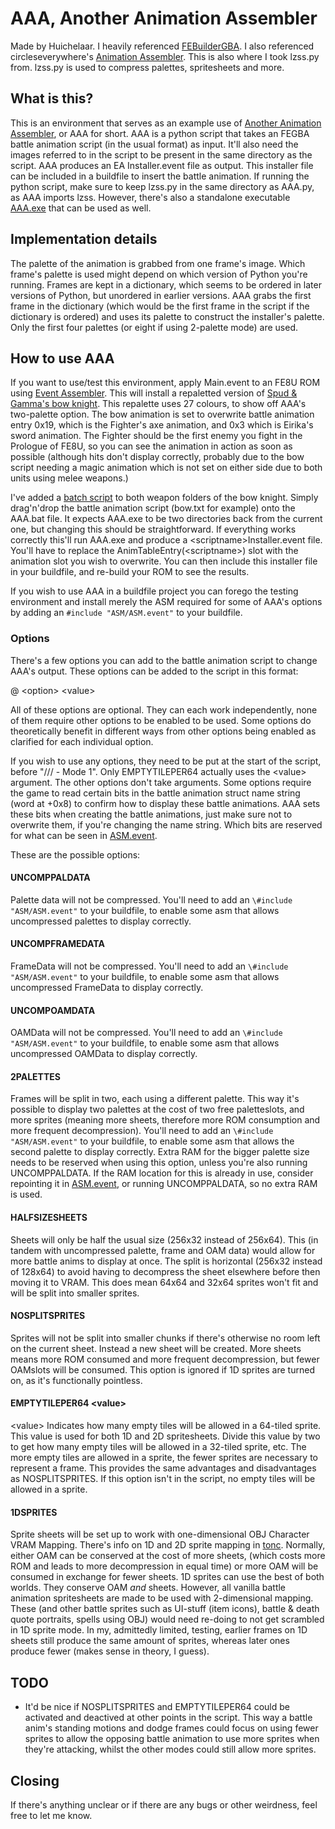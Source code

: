 # AAA, Another Animation Assembler
Made by Huichelaar. I heavily referenced [FEBuilderGBA](https://github.com/FEBuilderGBA/FEBuilderGBA/blob/master/FEBuilderGBA/ImageUtilOAM.cs). I also referenced circleseverywhere's [Animation Assembler](https://www.dropbox.com/sh/xe3bk2tn87zboif/AACTeniihbt-NQWrTpn6F5OSa?dl=0). This is also where I took lzss.py from. lzss.py is used to compress palettes, spritesheets and more.

## What is this?
This is an environment that serves as an example use of [Another Animation Assembler](Anims/AAA.py), or AAA for short. AAA is a python script that takes an FEGBA battle animation script (in the usual format) as input. It'll also need the images referred to in the script to be present in the same directory as the script. AAA produces an EA Installer.event file as output. This installer file can be included in a buildfile to insert the battle animation. If running the python script, make sure to keep lzss.py in the same directory as AAA.py, as AAA imports lzss. However, there's also a standalone executable [AAA.exe](Anims/AAA.exe) that can be used as well.

## Implementation details
The palette of the animation is grabbed from one frame's image. Which frame's palette is used might depend on which version of Python you're running. Frames are kept in a dictionary, which seems to be ordered in later versions of Python, but unordered in earlier versions. AAA grabs the first frame in the dictionary (which would be the first frame in the script if the dictionary is ordered) and uses its palette to construct the installer's palette. Only the first four palettes (or eight if using 2-palette mode) are used. 

## How to use AAA
If you want to use/test this environment, apply Main.event to an FE8U ROM using [Event Assembler](https://www.dropbox.com/s/4mql123thxb78kw/Event%20Assembler%20V11.1.3.zip?dl=0). This will install a repaletted version of [Spud & Gamma's bow knight](https://feuniverse.us/t/fire-emblem-resource-repository-battle-animations-portraits-music-etc/3326/1084). This repalette uses 27 colours, to show off AAA's two-palette option. The bow animation is set to overwrite battle animation entry 0x19, which is the Fighter's axe animation, and 0x3 which is Eirika's sword animation. The Fighter should be the first enemy you fight in the Prologue of FE8U, so you can see the animation in action as soon as possible (although hits don't display correctly, probably due to the bow script needing a magic animation which is not set on either side due to both units using melee weapons.)

I've added a [batch script](Anims/BowKn/5.%20Bow/AAA.bat) to both weapon folders of the bow knight. Simply drag'n'drop the battle animation script (bow.txt for example) onto the AAA.bat file. It expects AAA.exe to be two directories back from the current one, but changing this should be straightforward. If everything works correctly this'll run AAA.exe and produce a \<scriptname\>Installer.event file. You'll have to replace the AnimTableEntry(\<scriptname\>) slot with the animation slot you wish to overwrite. You can then include this installer file in your buildfile, and re-build your ROM to see the results.

If you wish to use AAA in a buildfile project you can forego the testing environment and install merely the ASM required for some of AAA's options by adding an `#include "ASM/ASM.event"` to your buildfile.

### Options
There's a few options you can add to the battle animation script to change AAA's output. These options can be added to the script in this format:

\@ \<option\> \<value\>

All of these options are optional. They can each work independently, none of them require other options to be enabled to be used. Some options do theoretically benefit in different ways from other options being enabled as clarified for each individual option.

If you wish to use any options, they need to be put at the start of the script, before "\/\/\/ \- Mode 1". Only EMPTYTILEPER64 actually uses the \<value\> argument. The other options don't take arguments. Some options require the game to read certain bits in the battle animation struct name string (word at +0x8) to confirm how to display these battle animations. AAA sets these bits when creating the battle animations, just make sure not to overwrite them, if you're changing the name string. Which bits are reserved for what can be seen in [ASM.event](ASM/ASM.event).

These are the possible options:

#### UNCOMPPALDATA
Palette data will not be compressed. You'll need to add an `\#include "ASM/ASM.event"` to your buildfile, to enable some asm that allows uncompressed palettes to display correctly.

#### UNCOMPFRAMEDATA
FrameData will not be compressed. You'll need to add an `\#include "ASM/ASM.event"` to your buildfile, to enable some asm that allows uncompressed FrameData to display correctly.

#### UNCOMPOAMDATA
OAMData will not be compressed. You'll need to add an `\#include "ASM/ASM.event"` to your buildfile, to enable some asm that allows uncompressed OAMData to display correctly.

#### 2PALETTES
Frames will be split in two, each using a different palette. This way it's possible to display two palettes at the cost of two free paletteslots, and more sprites (meaning more sheets, therefore more ROM consumption and more frequent decompression). You'll need to add an `\#include "ASM/ASM.event"` to your buildfile, to enable some asm that allows the second palette to display correctly. Extra RAM for the bigger palette size needs to be reserved when using this option, unless you're also running UNCOMPPALDATA. If the RAM location for this is already in use, consider repointing it in [ASM.event](ASM/ASM.event), or running UNCOMPPALDATA, so no extra RAM is used.

#### HALFSIZESHEETS
Sheets will only be half the usual size (256x32 instead of 256x64). This (in tandem with uncompressed palette, frame and OAM data) would allow for more battle anims to display at once. The split is horizontal (256x32 instead of 128x64) to avoid having to decompress the sheet elsewhere before then moving it to VRAM. This does mean 64x64 and 32x64 sprites won't fit and will be split into smaller sprites.

#### NOSPLITSPRITES
Sprites will not be split into smaller chunks if there's otherwise no room left on the current sheet. Instead a new sheet will be created. More sheets means more ROM consumed and more frequent decompression, but fewer OAMslots will be consumed. This option is ignored if 1D sprites are turned on, as it's functionally pointless.

#### EMPTYTILEPER64 \<value\>
\<value\> Indicates how many empty tiles will be allowed in a 64-tiled sprite. This value is used for both 1D and 2D spritesheets. Divide this value by two to get how many empty tiles will be allowed in a 32-tiled sprite, etc. The more empty tiles are allowed in a sprite, the fewer sprites are necessary to represent a frame. This provides the same advantages and disadvantages as NOSPLITSPRITES. If this option isn't in the script, no empty tiles will be allowed in a sprite.

#### 1DSPRITES
Sprite sheets will be set up to work with one-dimensional OBJ Character VRAM Mapping. There's info on 1D and 2D sprite mapping in [tonc](https://www.coranac.com/tonc/text/regobj.htm#sec-tiles). Normally, either OAM can be conserved at the cost of more sheets, (which costs more ROM and leads to more decompression in equal time) or more OAM will be consumed in exchange for fewer sheets. 1D sprites can use the best of both worlds. They conserve OAM *and* sheets. However, all vanilla battle animation spritesheets are made to be used with 2-dimensional mapping. These (and other battle sprites such as UI-stuff (item icons), battle & death quote portraits, spells using OBJ) would need re-doing to not get scrambled in 1D sprite mode. In my, admittedly limited, testing, earlier frames on 1D sheets still produce the same amount of sprites, whereas later ones produce fewer (makes sense in theory, I guess).

## TODO
- It'd be nice if NOSPLITSPRITES and EMPTYTILEPER64 could be activated and deactived at other points in the script. This way a battle anim's standing motions and dodge frames could focus on using fewer sprites to allow the opposing battle animation to use more sprites when they're attacking, whilst the other modes could still allow more sprites.

## Closing
If there's anything unclear or if there are any bugs or other weirdness, feel free to let me know.